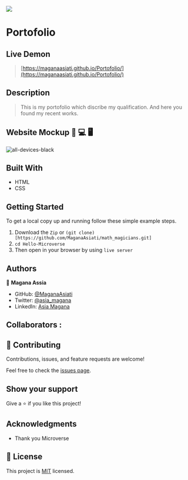 
![](https://img.shields.io/badge/Microverse-blueviolet)


# Portofolio

## Live Demon

> [https://maganaasiati.github.io/Portofolio/](https://maganaasiati.github.io/Portofolio/)
## Description

> This is my  portofolio which discribe my qualification. And here you found my recent works.  

## Website Mockup 📱 💻 🖥️
![all-devices-black](https://user-images.githubusercontent.com/95297251/172169864-395711b0-f62a-4aa6-be75-0040027ddbf5.png)


## Built With

- HTML
- CSS

## Getting Started

To get a local copy up and running follow these simple example steps.
1. Download the `Zip` or `(git clone)[https://github.com/MaganaAsiati/math_magicians.git]`
2. `cd Hello-Microverse`
3. Then open in your browser by using `live server`

## Authors

👤 **Magana Assia**

- GitHub: [@MaganaAsiati ](https://github.com/MaganaAsiati)
- Twitter: [@asia_magana](https://twitter.com/asia_magana)
- LinkedIn: [Asia Magana](https://www.linkedin.com/in/asia-magana-60b451200/)

## Collaborators :


## 🤝 Contributing

Contributions, issues, and feature requests are welcome!

Feel free to check the [issues page](../../issues/).

## Show your support

Give a ⭐️ if you like this project!

## Acknowledgments

- Thank you Microverse

## 📝 License

This project is [MIT](./MIT.md) licensed.

